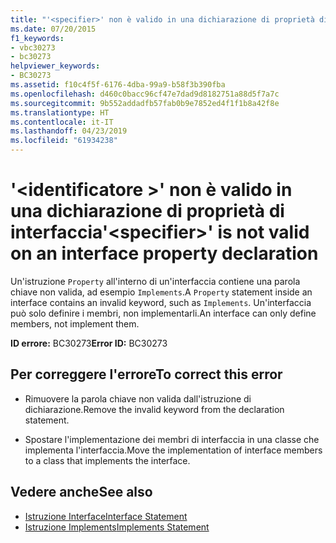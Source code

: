 ```yaml
---
title: "'<specifier>' non è valido in una dichiarazione di proprietà di interfaccia"
ms.date: 07/20/2015
f1_keywords:
- vbc30273
- bc30273
helpviewer_keywords:
- BC30273
ms.assetid: f10c4f5f-6176-4dba-99a9-b58f3b390fba
ms.openlocfilehash: d460c0bacc96cf47e7dad9d8182751a88d5f7a7c
ms.sourcegitcommit: 9b552addadfb57fab0b9e7852ed4f1f1b8a42f8e
ms.translationtype: HT
ms.contentlocale: it-IT
ms.lasthandoff: 04/23/2019
ms.locfileid: "61934238"
---
```

# <a name="specifier-is-not-valid-on-an-interface-property-declaration"></a><span data-ttu-id="f50ac-102">'\<identificatore >' non è valido in una dichiarazione di proprietà di interfaccia</span><span class="sxs-lookup"><span data-stu-id="f50ac-102">'\<specifier>' is not valid on an interface property declaration</span></span>
<span data-ttu-id="f50ac-103">Un'istruzione `Property` all'interno di un'interfaccia contiene una parola chiave non valida, ad esempio `Implements`.</span><span class="sxs-lookup"><span data-stu-id="f50ac-103">A `Property` statement inside an interface contains an invalid keyword, such as `Implements`.</span></span> <span data-ttu-id="f50ac-104">Un'interfaccia può solo definire i membri, non implementarli.</span><span class="sxs-lookup"><span data-stu-id="f50ac-104">An interface can only define members, not implement them.</span></span>  
  
 <span data-ttu-id="f50ac-105">**ID errore:** BC30273</span><span class="sxs-lookup"><span data-stu-id="f50ac-105">**Error ID:** BC30273</span></span>  
  
## <a name="to-correct-this-error"></a><span data-ttu-id="f50ac-106">Per correggere l'errore</span><span class="sxs-lookup"><span data-stu-id="f50ac-106">To correct this error</span></span>  
  
- <span data-ttu-id="f50ac-107">Rimuovere la parola chiave non valida dall'istruzione di dichiarazione.</span><span class="sxs-lookup"><span data-stu-id="f50ac-107">Remove the invalid keyword from the declaration statement.</span></span>  
  
- <span data-ttu-id="f50ac-108">Spostare l'implementazione dei membri di interfaccia in una classe che implementa l'interfaccia.</span><span class="sxs-lookup"><span data-stu-id="f50ac-108">Move the implementation of interface members to a class that implements the interface.</span></span>  
  
## <a name="see-also"></a><span data-ttu-id="f50ac-109">Vedere anche</span><span class="sxs-lookup"><span data-stu-id="f50ac-109">See also</span></span>

- [<span data-ttu-id="f50ac-110">Istruzione Interface</span><span class="sxs-lookup"><span data-stu-id="f50ac-110">Interface Statement</span></span>](../../visual-basic/language-reference/statements/interface-statement.md)
- [<span data-ttu-id="f50ac-111">Istruzione Implements</span><span class="sxs-lookup"><span data-stu-id="f50ac-111">Implements Statement</span></span>](../../visual-basic/language-reference/statements/implements-statement.md)
